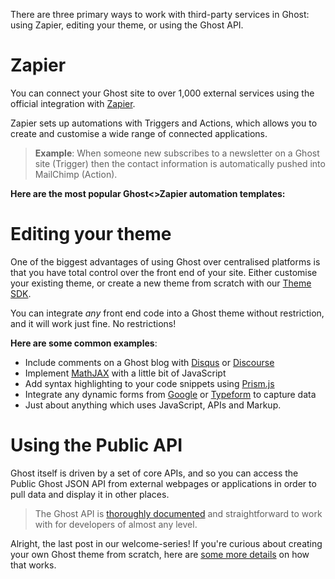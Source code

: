 There are three primary ways to work with third-party services in Ghost: using Zapier, editing your theme, or using the Ghost API.

# Zapier

You can connect your Ghost site to over 1,000 external services using the official integration with [Zapier](https://zapier.com).

Zapier sets up automations with Triggers and Actions, which allows you to create and customise a wide range of connected applications.

> **Example**: When someone new subscribes to a newsletter on a Ghost site (Trigger) then the contact information is automatically pushed into MailChimp (Action).

**Here are the most popular Ghost<>Zapier automation templates:** 

<script src="https://zapier.com/apps/embed/widget.js?services=Ghost&container=true&limit=8"></script>

# Editing your theme

One of the biggest advantages of using Ghost over centralised platforms is that you have total control over the front end of your site. Either customise your existing theme, or create a new theme from scratch with our [Theme SDK](https://themes.ghost.org).

You can integrate _any_ front end code into a Ghost theme without restriction, and it will work just fine. No restrictions!

**Here are some common examples**:

* Include comments on a Ghost blog with [Disqus](https://help.ghost.org/article/15-disqus) or [Discourse](https://help.ghost.org/article/35-discourse)
* Implement [MathJAX](https://help.ghost.org/article/89-mathjax) with a little bit of JavaScript
* Add syntax highlighting to your code snippets using [Prism.js](https://prismjs.com/)
* Integrate any dynamic forms from [Google](https://www.google.com/forms/) or [Typeform](https://www.typeform.com/) to capture data
* Just about anything which uses JavaScript, APIs and Markup.

# Using the Public API

Ghost itself is driven by a set of core APIs, and so you can access the Public Ghost JSON API from external webpages or applications in order to pull data and display it in other places.

> The Ghost API is [thoroughly documented](https://api.ghost.org) and straightforward to work with for developers of almost any level.

Alright, the last post in our welcome-series! If you're curious about creating your own Ghost theme from scratch, here are [some more details](/themes/) on how that works.

